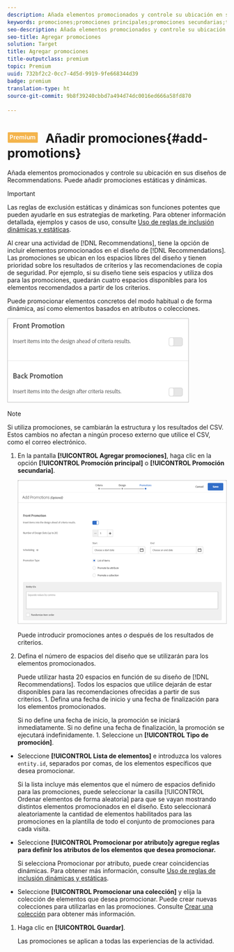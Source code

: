 ```yaml
---
description: Añada elementos promocionados y controle su ubicación en sus diseños de Recommendations. Puede añadir promociones estáticas y dinámicas.
keywords: promociones;promociones principales;promociones secundarias;tipo de promociones
seo-description: Añada elementos promocionados y controle su ubicación en sus diseños de Recommendations. Puede añadir promociones estáticas y dinámicas.
seo-title: Agregar promociones
solution: Target
title: Agregar promociones
title-outputclass: premium
topic: Premium
uuid: 732bf2c2-0cc7-4d5d-9919-9fe668344d39
badge: premium
translation-type: ht
source-git-commit: 9b8f39240cbbd7a494d74dc0016ed666a58fd870

---
```



# ![PREMIUM](/help/assets/premium.png) Añadir promociones{#add-promotions}

Añada elementos promocionados y controle su ubicación en sus diseños de Recommendations. Puede añadir promociones estáticas y dinámicas.

>[!IMPORTANT]
>
>Las reglas de exclusión estáticas y dinámicas son funciones potentes que pueden ayudarle en sus estrategias de marketing. Para obtener información detallada, ejemplos y casos de uso, consulte [Uso de reglas de inclusión dinámicas y estáticas](../../c-recommendations/c-algorithms/use-dynamic-and-static-inclusion-rules.md#concept_4CB5C0FA705D4E449BD0B37B3D987F9F).

Al crear una actividad de [!DNL Recommendations], tiene la opción de incluir elementos promocionados en el diseño de [!DNL Recommendations]. Las promociones se ubican en los espacios libres del diseño y tienen prioridad sobre los resultados de criterios y las recomendaciones de copia de seguridad. Por ejemplo, si su diseño tiene seis espacios y utiliza dos para las promociones, quedarán cuatro espacios disponibles para los elementos recomendados a partir de los criterios.

Puede promocionar elementos concretos del modo habitual o de forma dinámica, así como elementos basados en atributos o colecciones.

![](assets/add_promotion_toggles.png)

>[!NOTE]
>
>Si utiliza promociones, se cambiarán la estructura y los resultados del CSV. Estos cambios no afectan a ningún proceso externo que utilice el CSV, como el correo electrónico.

1. En la pantalla **[!UICONTROL Agregar promociones]**, haga clic en la opción **[!UICONTROL Promoción principal]** o **[!UICONTROL Promoción secundaria]**.

   ![](assets/add_promotion_front.png)

   Puede introducir promociones antes *o* después de los resultados de criterios.
1. Defina el número de espacios del diseño que se utilizarán para los elementos promocionados.

   Puede utilizar hasta 20 espacios en función de su diseño de [!DNL Recommendations]. Todos los espacios que utilice dejarán de estar disponibles para las recomendaciones ofrecidas a partir de sus criterios. 1. Defina una fecha de inicio y una fecha de finalización para los elementos promocionados.

   Si no define una fecha de inicio, la promoción se iniciará inmediatamente. Si no define una fecha de finalización, la promoción se ejecutará indefinidamente. 1. Seleccione un **[!UICONTROL Tipo de promoción]**.

* Seleccione **[!UICONTROL Lista de elementos]** e introduzca los valores `entity.id`, separados por comas, de los elementos específicos que desea promocionar.

   Si la lista incluye más elementos que el número de espacios definido para las promociones, puede seleccionar la casilla [!UICONTROL Ordenar elementos de forma aleatoria] para que se vayan mostrando distintos elementos promocionados en el diseño. Esto seleccionará aleatoriamente la cantidad de elementos habilitados para las promociones en la plantilla de todo el conjunto de promociones para cada visita.

* Seleccione **[!UICONTROL Promocionar por atributo]y agregue reglas para definir los atributos de los elementos que desea promocionar.**

   Si selecciona Promocionar por atributo, puede crear coincidencias dinámicas. Para obtener más información, consulte [Uso de reglas de inclusión dinámicas y estáticas](../../c-recommendations/c-algorithms/use-dynamic-and-static-inclusion-rules.md#concept_4CB5C0FA705D4E449BD0B37B3D987F9F).

* Seleccione **[!UICONTROL Promocionar una colección]** y elija la colección de elementos que desea promocionar. Puede crear nuevas colecciones para utilizarlas en las promociones. Consulte  [Crear una colección](../../c-recommendations/c-products/collections.md#task_1256DFF6842141FCAADD9E1428EF7F08) para obtener más información.

1. Haga clic en **[!UICONTROL Guardar]**.

   Las promociones se aplican a todas las experiencias de la actividad.
